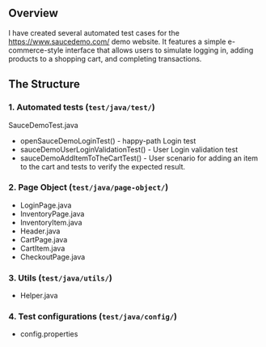 ## Overview

I have created several automated test cases for the https://www.saucedemo.com/ demo website. 
It features a simple e-commerce-style interface that allows users to simulate logging in, adding products to a shopping cart, and completing transactions. 

## The Structure 

### 1. **Automated tests (`test/java/test/`)**
SauceDemoTest.java
- openSauceDemoLoginTest() - happy-path Login test
- sauceDemoUserLoginValidationTest() - User Login validation test
- sauceDemoAddItemToTheCartTest() - User scenario for adding an item to the cart and tests to verify the expected result.

### 2. **Page Object (`test/java/page-object/`)**
- LoginPage.java
- InventoryPage.java
- InventoryItem.java
- Header.java
- CartPage.java
- CartItem.java
- CheckoutPage.java

### 3. **Utils (`test/java/utils/`)**
- Helper.java 

### 4. **Test configurations (`test/java/config/`)**
- config.properties

